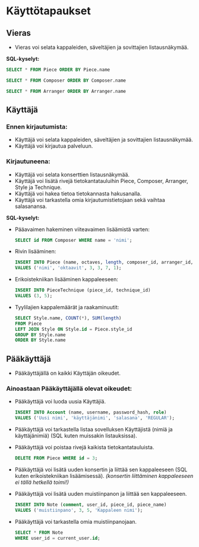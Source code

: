 # Käyttötapaukset

## Vieras

- Vieras voi selata kappaleiden, säveltäjien ja sovittajien listausnäkymää.

**SQL-kyselyt:**

```sql
SELECT * FROM Piece ORDER BY Piece.name

SELECT * FROM Composer ORDER BY Composer.name

SELECT * FROM Arranger ORDER BY Arranger.name
```

## Käyttäjä

### Ennen kirjautumista:

- Käyttäjä voi selata kappaleiden, säveltäjien ja sovittajien listausnäkymää.
- Käyttäjä voi kirjautua palveluun.

### Kirjautuneena:

- Käyttäjä voi selata konserttien listausnäkymää.
- Käyttäjä voi lisätä rivejä tietokantatauluihin Piece, Composer, Arranger, Style ja Technique.
- Käyttäjä voi hakea tietoa tietokannasta hakusanalla.
- Käyttäjä voi tarkastella omia kirjautumistietojaan sekä vaihtaa salasanansa.

**SQL-kyselyt:**
- Pääavaimen hakeminen viiteavaimen lisäämistä varten:

   ```sql
   SELECT id FROM Composer WHERE name = 'nimi';
   ```
   
- Rivin lisääminen:

  ```sql
  INSERT INTO Piece (name, octaves, length, composer_id, arranger_id, style_id)
  VALUES ('nimi', 'oktaavit', 3, 3, 7, 1);
  ```
   
- Erikoistekniikan lisääminen kappaleeseen:

   ```sql
   INSERT INTO PieceTechnique (piece_id, technique_id)
   VALUES (3, 5);
   ```
- Tyylilajien kappalemäärät ja raakaminuutit:

   ```sql
   SELECT Style.name, COUNT(*), SUM(length)
   FROM Piece
   LEFT JOIN Style ON Style.id = Piece.style_id
   GROUP BY Style.name
   ORDER BY Style.name
   ```

## Pääkäyttäjä

- Pääkäyttäjällä on kaikki Käyttäjän oikeudet.

### Ainoastaan Pääkäyttäjällä olevat oikeudet:

- Pääkäyttäjä voi luoda uusia Käyttäjiä.

   ```sql
   INSERT INTO Account (name, username, password_hash, role)
   VALUES ('Uusi nimi', 'käyttäjänimi', 'salasana', 'REGULAR');
   ```
   
- Pääkäyttäjä voi tarkastella listaa sovelluksen Käyttäjistä (nimiä ja käyttäjänimiä) (SQL kuten muissakin listauksissa).
- Pääkäyttäjä voi poistaa rivejä kaikista tietokantatauluista.

   ```sql
   DELETE FROM Piece WHERE id = 3;
   ```
   
- Pääkäyttäjä voi lisätä uuden konsertin ja liittää sen kappaleeseen (SQL kuten erikoistekniikan lisäämisessä). *(konsertin liittäminen kappaleeseen ei tällä hetkellä toimi!)*
- Pääkäyttäjä voi lisätä uuden muistiinpanon ja liittää sen kappaleeseen.

   ```sql
   INSERT INTO Note (comment, user_id, piece_id, piece_name)
   VALUES ('muistiinpano', 3, 5, 'Kappaleen nimi');
   ```
   
- Pääkäyttäjä voi tarkastella omia muistiinpanojaan.
   
   ```sql
   SELECT * FROM Note
   WHERE user_id = current_user.id;
   ```
